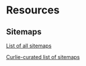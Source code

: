 # Resources

## Sitemaps
[List of all sitemaps](resources/all-sitemaps.csv)

[Curlie-curated list of sitemaps](resources/curlie-sitemaps.csv)